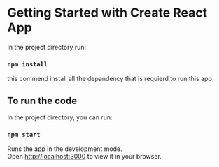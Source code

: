 # Getting Started with Create React App

In the project directory run:

### `npm install`

this commend install all the depandency that is requierd to run this app

## To run the code

In the project directory, you can run:

### `npm start`

Runs the app in the development mode.\
Open [http://localhost:3000](http://localhost:3000) to view it in your browser.

